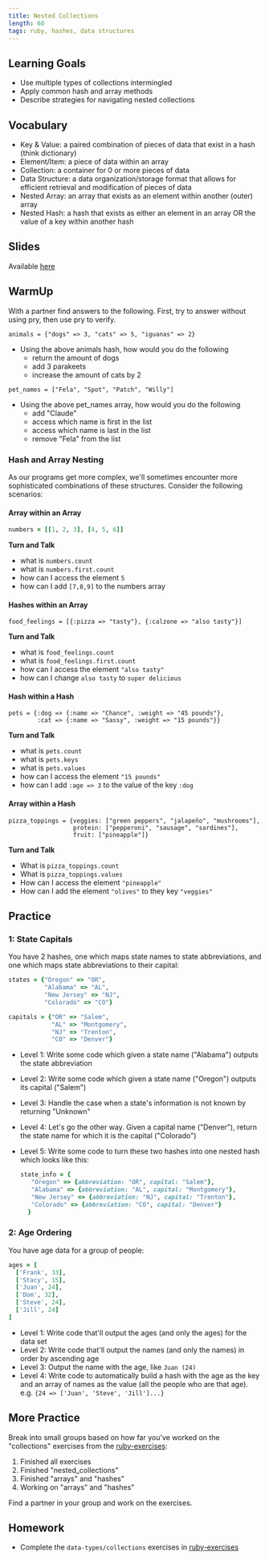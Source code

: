 ```yaml
---
title: Nested Collections
length: 60
tags: ruby, hashes, data structures
---
```


## Learning Goals

* Use multiple types of collections intermingled
* Apply common hash and array methods
* Describe strategies for navigating nested collections

## Vocabulary
* Key & Value: a paired combination of pieces of data that exist in a hash (think dictionary)
* Element/Item: a piece of data within an array
* Collection: a container for 0 or more pieces of data
* Data Structure: a data organization/storage format that allows for efficient retrieval and modification of pieces of data
* Nested Array: an array that exists as an element within another (outer) array
* Nested Hash: a hash that exists as either an element in an array OR the value of a key within another hash

## Slides

Available [here](../slides/nested_collections)

## WarmUp

With a partner find answers to the following.
First, try to answer without using pry, then use pry to verify.

`animals = {"dogs" => 3, "cats" => 5, "iguanas" => 2}`
* Using the above animals hash, how would you do the following
   * return the amount of dogs
   * add 3 parakeets
   * increase the amount of cats by 2

`pet_names = ["Fela", "Spot", "Patch", "Willy"]`
* Using the above pet_names array, how would you do the following
   * add "Claude"
   * access which name is first in the list
   * access which name is last in the list
   * remove "Fela" from the list

### Hash and Array Nesting

As our programs get more complex, we'll sometimes encounter more sophisticated combinations of these structures. Consider the following scenarios:

#### Array within an Array

```ruby
numbers = [[1, 2, 3], [4, 5, 6]]
```
**Turn and Talk**
* what is `numbers.count`
* what is `numbers.first.count`
* how can I access the element `5`
* how can I add `[7,8,9]` to the numbers array

#### Hashes within an Array

```
food_feelings = [{:pizza => "tasty"}, {:calzone => "also tasty"}]
```
**Turn and Talk**
* what is `food_feelings.count`
* what is `food_feelings.first.count`
* how can I access the element `"also tasty"`
* how can I change `also tasty` to `super delicious`

#### Hash within a Hash

```
pets = {:dog => {:name => "Chance", :weight => "45 pounds"},
        :cat => {:name => "Sassy", :weight => "15 pounds"}}
```
**Turn and Talk**
* what is `pets.count`
* what is `pets.keys`
* what is `pets.values`
* how can I access the element `"15 pounds"`
* how can I add `:age => 3` to the value of the key `:dog`

#### Array within a Hash
```
pizza_toppings = {veggies: ["green peppers", "jalapeño", "mushrooms"],
                  protein: ["pepperoni", "sausage", "sardines"],
                  fruit: ["pineapple"]}
```

**Turn and Talk**
* What is `pizza_toppings.count`
* What is `pizza_toppings.values`
* How can I access the element `"pineapple"`
* How can I add the element `"olives"` to they key `"veggies"`

## Practice

### 1: State Capitals

You have 2 hashes, one which maps state names to state abbreviations,
and one which maps state abbreviations to their capital:

```ruby
states = {"Oregon" => "OR",
          "Alabama" => "AL",
          "New Jersey" => "NJ",
          "Colorado" => "CO"}

capitals = {"OR" => "Salem",
            "AL" => "Montgomery",
            "NJ" => "Trenton",
            "CO" => "Denver"}
```

* Level 1: Write some code which given a state name ("Alabama") outputs the state abbreviation
* Level 2: Write some code which given a state name ("Oregon") outputs
  its capital ("Salem")
* Level 3: Handle the case when a state's information is not known by
  returning "Unknown"
* Level 4: Let's go the other way. Given a capital name ("Denver"),
  return the state name for which it is the capital ("Colorado")
* Level 5: Write some code to turn these two hashes into one nested hash which looks like this:

    ```ruby
    state_info = {
       "Oregon" => {abbreviation: "OR", capital: "Salem"},
       "Alabama" => {abbreviation: "AL", capital: "Montgomery"},
       "New Jersey" => {abbreviation: "NJ", capital: "Trenton"},
       "Colorado" => {abbreviation: "CO", capital: "Denver"}
      }
    ```

### 2: Age Ordering

You have age data for a group of people:

```ruby
ages = [
  ['Frank', 33],
  ['Stacy', 15],
  ['Juan', 24],
  ['Dom', 32],
  ['Steve', 24],
  ['Jill', 24]
]
```

* Level 1: Write code that'll output the ages (and only the ages) for the data set
* Level 2: Write code that'll output the names (and only the names) in order by
ascending age
* Level 3: Output the name with the age, like `Juan (24)`
* Level 4: Write code to automatically build a hash with the age as the key and
an array of names as the value (all the people who are that age).
e.g. `{24 => ['Juan', 'Steve', 'Jill']...}`

## More Practice

Break into small groups based on how far you've worked on the "collections" exercises from the [ruby-exercises](https://github.com/turingschool/ruby-exercises):

1. Finished all exercises
1. Finished "nested_collections"
1. Finished "arrays" and "hashes"
1. Working on "arrays" and "hashes"

Find a partner in your group and work on the exercises.


## Homework

* Complete the `data-types/collections` exercises in [ruby-exercises](https://github.com/turingschool/ruby-exercises)

